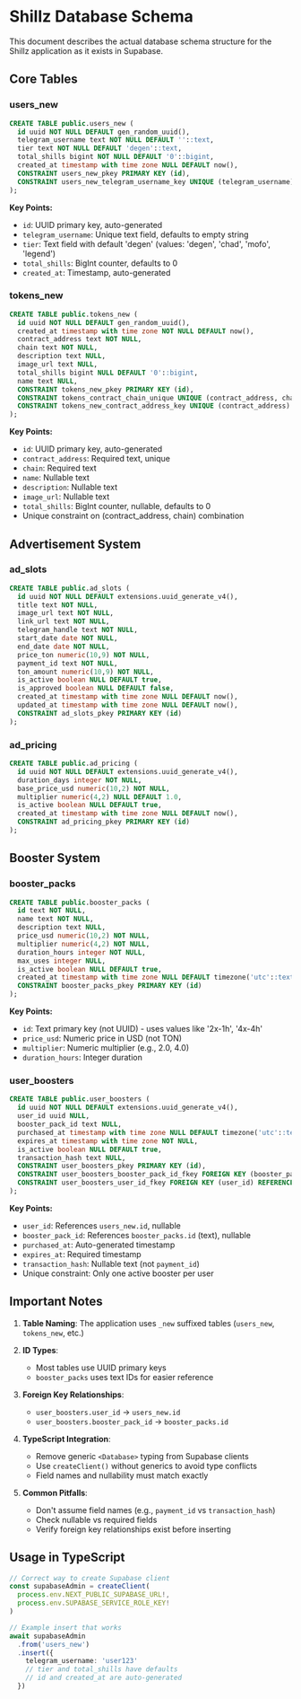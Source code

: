 # Shillz Database Schema

This document describes the actual database schema structure for the Shillz application as it exists in Supabase.

## Core Tables

### users_new
```sql
CREATE TABLE public.users_new (
  id uuid NOT NULL DEFAULT gen_random_uuid(),
  telegram_username text NOT NULL DEFAULT ''::text,
  tier text NOT NULL DEFAULT 'degen'::text,
  total_shills bigint NOT NULL DEFAULT '0'::bigint,
  created_at timestamp with time zone NULL DEFAULT now(),
  CONSTRAINT users_new_pkey PRIMARY KEY (id),
  CONSTRAINT users_new_telegram_username_key UNIQUE (telegram_username)
);
```

**Key Points:**
- `id`: UUID primary key, auto-generated
- `telegram_username`: Unique text field, defaults to empty string
- `tier`: Text field with default 'degen' (values: 'degen', 'chad', 'mofo', 'legend')
- `total_shills`: BigInt counter, defaults to 0
- `created_at`: Timestamp, auto-generated

### tokens_new
```sql
CREATE TABLE public.tokens_new (
  id uuid NOT NULL DEFAULT gen_random_uuid(),
  created_at timestamp with time zone NOT NULL DEFAULT now(),
  contract_address text NOT NULL,
  chain text NOT NULL,
  description text NULL,
  image_url text NULL,
  total_shills bigint NULL DEFAULT '0'::bigint,
  name text NULL,
  CONSTRAINT tokens_new_pkey PRIMARY KEY (id),
  CONSTRAINT tokens_contract_chain_unique UNIQUE (contract_address, chain),
  CONSTRAINT tokens_new_contract_address_key UNIQUE (contract_address)
);
```

**Key Points:**
- `id`: UUID primary key, auto-generated
- `contract_address`: Required text, unique
- `chain`: Required text
- `name`: Nullable text
- `description`: Nullable text
- `image_url`: Nullable text
- `total_shills`: BigInt counter, nullable, defaults to 0
- Unique constraint on (contract_address, chain) combination

## Advertisement System

### ad_slots
```sql
CREATE TABLE public.ad_slots (
  id uuid NOT NULL DEFAULT extensions.uuid_generate_v4(),
  title text NOT NULL,
  image_url text NOT NULL,
  link_url text NOT NULL,
  telegram_handle text NOT NULL,
  start_date date NOT NULL,
  end_date date NOT NULL,
  price_ton numeric(10,9) NOT NULL,
  payment_id text NOT NULL,
  ton_amount numeric(10,9) NOT NULL,
  is_active boolean NULL DEFAULT true,
  is_approved boolean NULL DEFAULT false,
  created_at timestamp with time zone NULL DEFAULT now(),
  updated_at timestamp with time zone NULL DEFAULT now(),
  CONSTRAINT ad_slots_pkey PRIMARY KEY (id)
);
```

### ad_pricing
```sql
CREATE TABLE public.ad_pricing (
  id uuid NOT NULL DEFAULT extensions.uuid_generate_v4(),
  duration_days integer NOT NULL,
  base_price_usd numeric(10,2) NOT NULL,
  multiplier numeric(4,2) NULL DEFAULT 1.0,
  is_active boolean NULL DEFAULT true,
  created_at timestamp with time zone NULL DEFAULT now(),
  CONSTRAINT ad_pricing_pkey PRIMARY KEY (id)
);
```

## Booster System

### booster_packs
```sql
CREATE TABLE public.booster_packs (
  id text NOT NULL,
  name text NOT NULL,
  description text NULL,
  price_usd numeric(10,2) NOT NULL,
  multiplier numeric(4,2) NOT NULL,
  duration_hours integer NOT NULL,
  max_uses integer NULL,
  is_active boolean NULL DEFAULT true,
  created_at timestamp with time zone NULL DEFAULT timezone('utc'::text, now()),
  CONSTRAINT booster_packs_pkey PRIMARY KEY (id)
);
```

**Key Points:**
- `id`: Text primary key (not UUID) - uses values like '2x-1h', '4x-4h'
- `price_usd`: Numeric price in USD (not TON)
- `multiplier`: Numeric multiplier (e.g., 2.0, 4.0)
- `duration_hours`: Integer duration

### user_boosters
```sql
CREATE TABLE public.user_boosters (
  id uuid NOT NULL DEFAULT extensions.uuid_generate_v4(),
  user_id uuid NULL,
  booster_pack_id text NULL,
  purchased_at timestamp with time zone NULL DEFAULT timezone('utc'::text, now()),
  expires_at timestamp with time zone NOT NULL,
  is_active boolean NULL DEFAULT true,
  transaction_hash text NULL,
  CONSTRAINT user_boosters_pkey PRIMARY KEY (id),
  CONSTRAINT user_boosters_booster_pack_id_fkey FOREIGN KEY (booster_pack_id) REFERENCES booster_packs(id),
  CONSTRAINT user_boosters_user_id_fkey FOREIGN KEY (user_id) REFERENCES users_new(id) ON DELETE CASCADE
);
```

**Key Points:**
- `user_id`: References `users_new.id`, nullable
- `booster_pack_id`: References `booster_packs.id` (text), nullable
- `purchased_at`: Auto-generated timestamp
- `expires_at`: Required timestamp
- `transaction_hash`: Nullable text (not `payment_id`)
- Unique constraint: Only one active booster per user

## Important Notes

1. **Table Naming**: The application uses `_new` suffixed tables (`users_new`, `tokens_new`, etc.)

2. **ID Types**: 
   - Most tables use UUID primary keys
   - `booster_packs` uses text IDs for easier reference

3. **Foreign Key Relationships**:
   - `user_boosters.user_id` → `users_new.id`
   - `user_boosters.booster_pack_id` → `booster_packs.id`

4. **TypeScript Integration**:
   - Remove generic `<Database>` typing from Supabase clients
   - Use `createClient()` without generics to avoid type conflicts
   - Field names and nullability must match exactly

5. **Common Pitfalls**:
   - Don't assume field names (e.g., `payment_id` vs `transaction_hash`)
   - Check nullable vs required fields
   - Verify foreign key relationships exist before inserting

## Usage in TypeScript

```typescript
// Correct way to create Supabase client
const supabaseAdmin = createClient(
  process.env.NEXT_PUBLIC_SUPABASE_URL!,
  process.env.SUPABASE_SERVICE_ROLE_KEY!
)

// Example insert that works
await supabaseAdmin
  .from('users_new')
  .insert({
    telegram_username: 'user123'
    // tier and total_shills have defaults
    // id and created_at are auto-generated
  })
```
